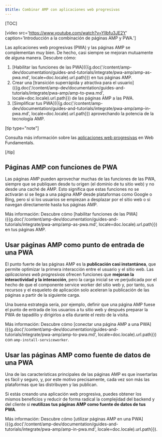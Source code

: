 ```yaml
---
$title: Combinar AMP con aplicaciones web progresivas
---
```

[TOC]

[video src='https://www.youtube.com/watch?v=Yllbfu3JE2Y' caption='Introducción a la combinación de páginas AMP y PWA.']

Las aplicaciones web progresivas (PWA) y las páginas AMP se complementan muy bien. De hecho, casi siempre se mejoran mutuamente de alguna manera. Descubre cómo:

1. [Habilitar las funciones de las PWA]({{g.doc('/content/amp-dev/documentation/guides-and-tutorials/integrate/pwa-amp/amp-as-pwa.md', locale=doc.locale).url.path}}) en tus páginas AMP.
2. Crear una [transición superrápida y atractiva para el usuario]({{g.doc('/content/amp-dev/documentation/guides-and-tutorials/integrate/pwa-amp/amp-to-pwa.md', locale=doc.locale).url.path}}) de las páginas AMP a las PWA.
3. [Simplificar tus PWA]({{g.doc('/content/amp-dev/documentation/guides-and-tutorials/integrate/pwa-amp/amp-in-pwa.md', locale=doc.locale).url.path}}) aprovechando la potencia de la tecnología AMP.

[tip type="note"]

Consulta más información sobre las [aplicaciones web progresivas](https://developers.google.com/web/progressive-web-apps/) en Web Fundamentals.

[/tip]

## Páginas AMP con funciones de PWA

Las páginas AMP pueden aprovechar muchas de las funciones de las PWA, siempre que se publiquen desde tu origen (el dominio de tu sitio web) y no desde una caché de AMP. Esto significa que estas funciones no se activarán si se llega a una página AMP desde plataformas como Google o Bing, pero sí si los usuarios se empiezan a desplazar por el sitio web o si navegan directamente hasta tus páginas AMP.

Más información: Descubre cómo [habilitar funciones de las PWA]({{g.doc('/content/amp-dev/documentation/guides-and-tutorials/integrate/pwa-amp/amp-as-pwa.md', locale=doc.locale).url.path}}) en tus páginas AMP.

## Usar páginas AMP como punto de entrada de una PWA

El punto fuerte de las páginas AMP es la **publicación casi instantánea**, que permite optimizar la primera interacción entre el usuario y el sitio web. Las *aplicaciones web progresivas* ofrecen funciones que **mejoran la interactividad y la interacción**, pero la carga inicial se ve perjudicada por el hecho de que el componente service worker del sitio web y, por tanto, sus recursos y el esqueleto de aplicación solo aceleran la publicación de las páginas a partir de la siguiente carga.

Una buena estrategia sería, por ejemplo, definir que una página AMP fuese el punto de entrada de los usuarios a tu sitio web y después preparar la PWA de tapadillo y dirigirlos a ella durante el resto de la visita.

Más información: Descubre cómo [conectar una página AMP a una PWA]({{g.doc('/content/amp-dev/documentation/guides-and-tutorials/integrate/pwa-amp/amp-to-pwa.md', locale=doc.locale).url.path}}) con `amp-install-serviceworker`.

## Usar las páginas AMP como fuente de datos de una PWA

Una de las características principales de las páginas AMP es que insertarlas es fácil y seguro, y, por este motivo precisamente, cada vez son más las plataformas que las distribuyen y las publican.

Si estás creando una aplicación web progresiva, puedes obtener los mismos beneficios y reducir de forma radical la complejidad del backend y del cliente si **reutilizas tus páginas AMP como fuente de datos de tus PWA**.

Más información: Descubre cómo [utilizar páginas AMP en una PWA]({{g.doc('/content/amp-dev/documentation/guides-and-tutorials/integrate/pwa-amp/amp-in-pwa.md', locale=doc.locale).url.path}}).

